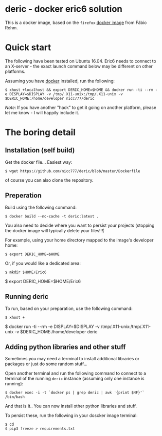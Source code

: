 # deric - docker eric6 solution

This is a docker image, based on the `firefox` [docker image](http://fabiorehm.com/blog/2014/09/11/running-gui-apps-with-docker/) from Fábio Rehm.

# Quick start

The following have been tested on Ubuntu 16.04. Eric6 needs to connect to an X-server - the exact launch command below may be different on other platforms.

Assuming you have [docker](https://www.docker.com/) installed, run the following:

	$ xhost +localhost && export DERIC_HOME=$HOME && docker run -ti --rm -e DISPLAY=$DISPLAY -v /tmp/.X11-unix:/tmp/.X11-unix -v $DERIC_HOME:/home/developer nicc777/deric

_*Note*_: If you have another "hack" to get it going on another platform, please let me know - I will happily include it.

# The boring detail

## Installation (self build)

Get the docker file... Easiest way:

	$ wget https://github.com/nicc777/deric/blob/master/Dockerfile

of course you can also clone the repository.

## Preperation

Build using the following command:

	$ docker build --no-cache -t deric:latest .

You also need to decide where you want to persist your projects (stopping the docker image will typically delete your files!!!)

For example, using your home directory mapped to the image's developer home:

	$ export DERIC_HOME=$HOME

Or, if you would like a dedicated area:

	$ mkdir $HOME/Eric6
  $ export DERIC_HOME=$HOME/Eric6

## Running deric

To run, based on your preparation, use the following command:

	$ xhost +
  $ docker run -ti --rm -e DISPLAY=$DISPLAY -v /tmp/.X11-unix:/tmp/.X11-unix -v $DERIC_HOME:/home/developer deric

## Adding python libraries and other stuff

Sometimes you may need a terminal to install additional libraries or packages or just do some random stuff...

Open another terminal and run the following command to connect to a terminal of the running `deric` instance (assuming only one instance is running):

	$ docker exec -i -t `docker ps | grep deric | awk '{print $NF}'` /bin/bash

And that is it.. You can now install other python libraries and stuff.

To persist these, run the following in your doscker image terminal:

	$ cd
	$ pip3 freeze > requirements.txt
